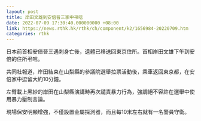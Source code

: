 ```yaml
---
layout: post
title: 岸田文雄到安倍晉三家中弔唁
date: 2022-07-09 17:30:40.000000000 +08:00
link: https://news.rthk.hk/rthk/ch/component/k2/1656984-20220709.htm
categories: rthk
---
```


日本前首相安倍晉三遇刺身亡後，遺體已移送回東京住所。首相岸田文雄下午到安倍的住所弔唁。 

共同社報道，岸田結束在山梨縣的參議院選舉拉票活動後，乘車返回東京都，在安倍家中逗留大約10分鐘。 

左臂載上黑紗的岸田在山梨縣演講時再次譴責暴力行為，強調絕不容許在選舉中使用暴力壓制言論。

現場保安明顯增強，不僅設置金屬探測器，而且每10米左右就有一名警員守衛。
